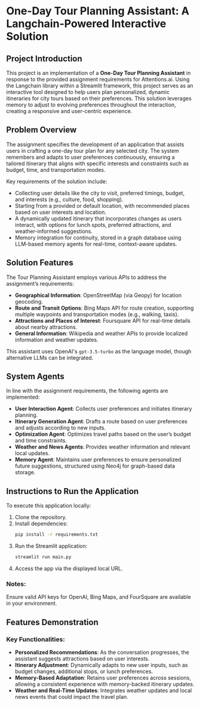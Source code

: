 # One-Day Tour Planning Assistant: A Langchain-Powered Interactive Solution

## Project Introduction

This project is an implementation of a **One-Day Tour Planning Assistant** in response to the provided assignment requirements for Attentions.ai. Using the Langchain library within a Streamlit framework, this project serves as an interactive tool designed to help users plan personalized, dynamic itineraries for city tours based on their preferences. This solution leverages memory to adjust to evolving preferences throughout the interaction, creating a responsive and user-centric experience.

## Problem Overview

The assignment specifies the development of an application that assists users in crafting a one-day tour plan for any selected city. The system remembers and adapts to user preferences continuously, ensuring a tailored itinerary that aligns with specific interests and constraints such as budget, time, and transportation modes.

Key requirements of the solution include:
- Collecting user details like the city to visit, preferred timings, budget, and interests (e.g., culture, food, shopping).
- Starting from a provided or default location, with recommended places based on user interests and location.
- A dynamically updated itinerary that incorporates changes as users interact, with options for lunch spots, preferred attractions, and weather-informed suggestions.
- Memory integration for continuity, stored in a graph database using LLM-based memory agents for real-time, context-aware updates.

## Solution Features

The Tour Planning Assistant employs various APIs to address the assignment’s requirements:

- **Geographical Information**: OpenStreetMap (via Geopy) for location geocoding.
- **Route and Transit Options**: Bing Maps API for route creation, supporting multiple waypoints and transportation modes (e.g., walking, taxis).
- **Attractions and Places of Interest**: Foursquare API for real-time details about nearby attractions.
- **General Information**: Wikipedia and weather APIs to provide localized information and weather updates.

This assistant uses OpenAI's `gpt-3.5-turbo` as the language model, though alternative LLMs can be integrated. 

## System Agents

In line with the assignment requirements, the following agents are implemented:
- **User Interaction Agent**: Collects user preferences and initiates itinerary planning.
- **Itinerary Generation Agent**: Drafts a route based on user preferences and adjusts according to new inputs.
- **Optimization Agent**: Optimizes travel paths based on the user’s budget and time constraints.
- **Weather and News Agents**: Provides weather information and relevant local updates.
- **Memory Agent**: Maintains user preferences to ensure personalized future suggestions, structured using Neo4j for graph-based data storage.

## Instructions to Run the Application

To execute this application locally:
1. Clone the repository.
2. Install dependencies:
   ```bash
   pip install -r requirements.txt
   ```
3. Run the Streamlit application:
   ```bash
   streamlit run main.py
   ```
4. Access the app via the displayed local URL.

### Notes:
Ensure valid API keys for OpenAI, Bing Maps, and FourSquare are available in your environment.

## Features Demonstration

### Key Functionalities:
- **Personalized Recommendations**: As the conversation progresses, the assistant suggests attractions based on user interests.
- **Itinerary Adjustment**: Dynamically adapts to new user inputs, such as budget changes, additional stops, or lunch preferences.
- **Memory-Based Adaptation**: Retains user preferences across sessions, allowing a consistent experience with memory-backed itinerary updates.
- **Weather and Real-Time Updates**: Integrates weather updates and local news events that could impact the travel plan.

